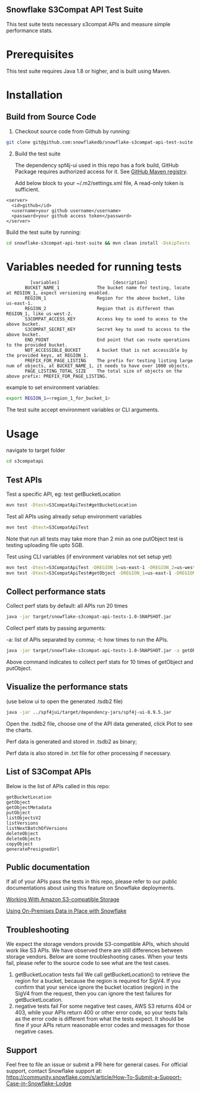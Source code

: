 ## **Snowflake S3Compat API Test Suite**

This test suite tests necessary s3compat APIs and measure simple performance stats.

Prerequisites
=============
This test suite requires Java 1.8 or higher, and is built using Maven.

Installation
============
Build from Source Code 
----------------------
1. Checkout source code from Github by running:
```bash
git clone git@github.com:snowflakedb/snowflake-s3compat-api-test-suite.git
```

2. Build the test suite

   The dependency spf4j-ui used in this repo has a fork build, GitHub Package requires authorized access for it. See [GitHub Maven registry](https://docs.github.com/en/packages/working-with-a-github-packages-registry/working-with-the-apache-maven-registry).

   Add below block to your ~/.m2/settings.xml file, A read-only token is sufficient.

```
<server>
  <id>github</id>
  <username>your github username</username>
  <password>your github access token</password>
</server>
```
   Build the test suite by running:
```bash
cd snowflake-s3compat-api-test-suite && mvn clean install -DskipTests
```

Variables needed for running tests
=================================
```
         [variables]                    [description]
       BUCKET_NAME_1              The bucket name for testing, locate at REGION_1, expect versioning enabled.
       REGION_1                   Region for the above bucket, like us-east-1.
       REGION_2                   Region that is different than REGION_1, like us-west-2.
       S3COMPAT_ACCESS_KEY        Access key to used to acess to the above bucket.
       S3COMPAT_SECRET_KEY        Secret key to used to access to the above bucket.
       END_POINT                  End point that can route operations to the provided bucket.
       NOT_ACCESSIBLE_BUCKET      A bucket that is not accessible by the provided keys, at REGION_1.
       PREFIX_FOR_PAGE_LISTING    The prefix for testing listing large num of objects, at BUCKET_NAME_1, it needs to have over 1000 objects. 
       PAGE_LISTING_TOTAL_SIZE    The total size of objects on the above prefix: PREFIX_FOR_PAGE_LISTING.
```
example to set environment variables:
```bash
export REGION_1=<region_1_for_bucket_1>

```

The test suite accept environment variables or CLI arguments.

Usage
=====
navigate to target folder
```bash
cd s3compatapi
``` 

Test APIs
-------------------
Test a specific API, eg: test getBucketLocation
```bash
mvn test -Dtest=S3CompatApiTest#getBucketLocation
```
Test all APIs using already setup environment variables
```bash
mvn test -Dtest=S3CompatApiTest
```
Note that run all tests may take more than 2 min as one putObject test is testing uploading file upto 5GB.

Test using CLI variables (if environment variables not set setup yet)
```bash
mvn test -Dtest=S3CompatApiTest -DREGION_1=us-east-1 -DREGION_2=us-west-2 -D...
mvn test -Dtest=S3CompatApiTest#getObject -DREGION_1=us-east-1 -DREGION_2=us-west-2 -D...
```

Collect performance stats
--------------------------
Collect perf stats by default: all APIs run 20 times
```bash
java -jar target/snowflake-s3compat-api-tests-1.0-SNAPSHOT.jar
```
Collect perf stats by passing arguments: 

-a: list of APIs separated by comma; -t: how times to run the APIs.
```bash
java -jar target/snowflake-s3compat-api-tests-1.0-SNAPSHOT.jar -a getObject,putObject -t 10
```
Above command indicates to collect perf stats for 10 times of getObject and putObject.

Visualize the performance stats
-------------------------------
(use below ui to open the generated .tsdb2 file)
```bash
java -jar ../spf4jui/target/dependency-jars/spf4j-ui-8.9.5.jar
```
Open the .tsdb2 file, choose one of the API data generated, click Plot to see the charts.

Perf data is generated and stored in .tsdb2 as binary;

Perf data is also stored in .txt file for other processing if necessary.

## List of S3Compat APIs
Below is the list of APIs called in this repo:
```
getBucketLocation
getObject
getObjectMetadata
putObject
listObjectsV2
listVersions
listNextBatchOfVersions
deleteObject
deleteObjects
copyObject
generatePresignedUrl
```

## Public documentation
If all of your APIs pass the tests in this repo, please refer to our public documentations about using this feature on Snowflake deployments.

[Working With Amazon S3-compatible Storage](https://docs.snowflake.com/en/LIMITEDACCESS/tables-external-s3-compatible.html)

[Using On-Premises Data in Place with Snowflake](https://www.snowflake.com/blog/external-tables-on-prem/)

## Troubleshooting
We expect the storage vendors provide S3-compatible APIs, which should work like S3 APIs. We have observed there are still differences between storage vendors.
Below are some troubleshooting cases. When your tests fail, please refer to the source code to see what are the test cases.
1. getBucketLocation tests fail
   We call getBucketLocation() to retrieve the region for a bucket, because the region is required for SigV4. If you confirm that your service ignore the bucket location (region) in the SigV4 from the request, then you can ignore the test failures for getBucketLocation.
2. negative tests fail
   For some negative test cases, AWS S3 returns 404 or 403, while your APIs return 400 or other error code, so your tests fails as the error code is different from what the tests expect.
   It should be fine if your APIs return reasonable error codes and messages for those negative cases.

## Support
Feel free to file an issue or submit a PR here for general cases. For official support, contact Snowflake support at: https://community.snowflake.com/s/article/How-To-Submit-a-Support-Case-in-Snowflake-Lodge



